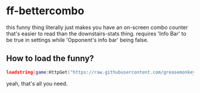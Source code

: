 # ff-bettercombo
this funny thing literally just makes you have an on-screen combo counter that's easier to read than the downstairs-stats thing. requires 'Info Bar' to be true in settings while 'Opponent's info bar' being false.

## How to load the funny?
```lua
loadstring(game:HttpGet("https://raw.githubusercontent.com/greasemonkey123/ff-bettercombo/main/load.lua",true))()
```
yeah, that's all you need.
